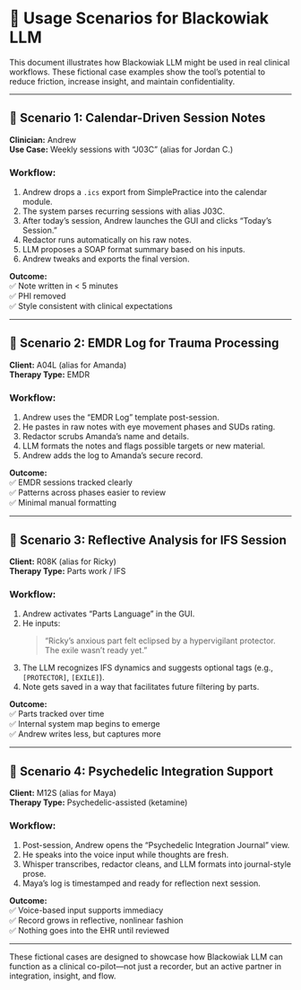 # 🧪 Usage Scenarios for Blackowiak LLM

This document illustrates how Blackowiak LLM might be used in real clinical workflows. These fictional case examples show the tool’s potential to reduce friction, increase insight, and maintain confidentiality.

---

## 📅 Scenario 1: Calendar-Driven Session Notes

**Clinician:** Andrew  
**Use Case:** Weekly sessions with “J03C” (alias for Jordan C.)

### Workflow:
1. Andrew drops a `.ics` export from SimplePractice into the calendar module.
2. The system parses recurring sessions with alias J03C.
3. After today’s session, Andrew launches the GUI and clicks “Today’s Session.”
4. Redactor runs automatically on his raw notes.
5. LLM proposes a SOAP format summary based on his inputs.
6. Andrew tweaks and exports the final version.

**Outcome:**  
✅ Note written in < 5 minutes  
✅ PHI removed  
✅ Style consistent with clinical expectations

---

## 🔎 Scenario 2: EMDR Log for Trauma Processing

**Client:** A04L (alias for Amanda)  
**Therapy Type:** EMDR

### Workflow:
1. Andrew uses the “EMDR Log” template post-session.
2. He pastes in raw notes with eye movement phases and SUDs rating.
3. Redactor scrubs Amanda’s name and details.
4. LLM formats the notes and flags possible targets or new material.
5. Andrew adds the log to Amanda’s secure record.

**Outcome:**  
✅ EMDR sessions tracked clearly  
✅ Patterns across phases easier to review  
✅ Minimal manual formatting

---

## 🧠 Scenario 3: Reflective Analysis for IFS Session

**Client:** R08K (alias for Ricky)  
**Therapy Type:** Parts work / IFS

### Workflow:
1. Andrew activates “Parts Language” in the GUI.
2. He inputs:  
   > “Ricky’s anxious part felt eclipsed by a hypervigilant protector. The exile wasn’t ready yet.”  
3. The LLM recognizes IFS dynamics and suggests optional tags (e.g., `[PROTECTOR]`, `[EXILE]`).
4. Note gets saved in a way that facilitates future filtering by parts.

**Outcome:**  
✅ Parts tracked over time  
✅ Internal system map begins to emerge  
✅ Andrew writes less, but captures more

---

## 🔁 Scenario 4: Psychedelic Integration Support

**Client:** M12S (alias for Maya)  
**Therapy Type:** Psychedelic-assisted (ketamine)

### Workflow:
1. Post-session, Andrew opens the “Psychedelic Integration Journal” view.
2. He speaks into the voice input while thoughts are fresh.
3. Whisper transcribes, redactor cleans, and LLM formats into journal-style prose.
4. Maya’s log is timestamped and ready for reflection next session.

**Outcome:**  
✅ Voice-based input supports immediacy  
✅ Record grows in reflective, nonlinear fashion  
✅ Nothing goes into the EHR until reviewed

---

These fictional cases are designed to showcase how Blackowiak LLM can function as a clinical co-pilot—not just a recorder, but an active partner in integration, insight, and flow.
